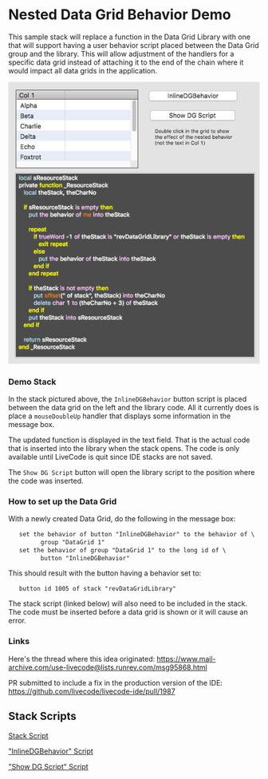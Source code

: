 # Nested Data Grid Behavior Demo

This sample stack will replace a function in the Data Grid Library with
one that will support having a user behavior script placed between the
Data Grid group and the library.  This will allow adjustment of the
handlers for a specific data grid instead of attaching it to the end of
the chain where it would impact all data grids in the application.

![Stack Image](./nestedDgBehavior.png)

### Demo Stack

In the stack pictured above, the `InlineDGBehavior` button script is
placed between the data grid on the left and the library code.  All it
currently does is place a `mouseDoubleUp` handler that displays some
information in the message box.

The updated function is displayed in the text field.  That is the actual
code that is inserted into the library when the stack opens.  The code
is only available until LiveCode is quit since IDE stacks are not saved.

The `Show DG Script` button will open the library script to the position
where the code was inserted.

### How to set up the Data Grid

With a newly created Data Grid, do the following in the message box:

```
   set the behavior of button "InlineDGBehavior" to the behavior of \
         group "DataGrid 1"
   set the behavior of group "DataGrid 1" to the long id of \
         button "InlineDGBehavior"
```

This should result with the button having a behavior set to:

```
   button id 1005 of stack "revDataGridLibrary"
```

The stack script (linked below) will also need to be included in the
stack.  The code must be inserted before a data grid is shown or it will
cause an error.

### Links

Here's the thread where this idea originated:
https://www.mail-archive.com/use-livecode@lists.runrev.com/msg95868.html

PR submitted to include a fix in the production version of the IDE:
https://github.com/livecode/livecode-ide/pull/1987

## Stack Scripts

[Stack Script](./NestedDGBehavior_Scripts/stack_NestedDGBehavior_.livecodescript)

["InlineDGBehavior" Script](./NestedDGBehavior_Scripts/stack_NestedDGBehavior_button_id_1047.livecodescript)

["Show DG Script" Script](./NestedDGBehavior_Scripts/stack_NestedDGBehavior_button_id_1048.livecodescript)